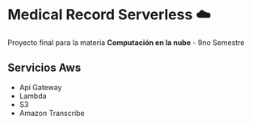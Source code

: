 # Medical Record Serverless ☁️
Proyecto final para la materia **Computación en la nube** - 9no Semestre


## Servicios Aws
* Api Gateway
* Lambda
* S3
* Amazon Transcribe

